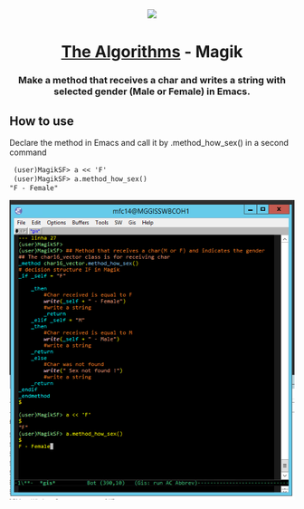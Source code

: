 
<div align="center">
<!-- Title: -->
  <a href="https://github.com/Mateus2314/Magik_Smallworld_the_Algorithms">
    <img src="https://siamz.gallerycdn.vsassets.io/extensions/siamz/smallworld-magik/1.5.2/1573561363325/Microsoft.VisualStudio.Services.Icons.Default" height="100">
  </a>
  <h1><a href="https://github.com/Mateus2314/Magik_Smallworld_the_Algorithmshttps://github.com/TheAlgorithms/">The Algorithms</a> - Magik</h1>

  
  
<!-- Short description: -->
  <h3>Make a method that receives a char and writes a string with selected gender (Male or Female) in Emacs.</h3>
</div>

## How to use

Declare the method in Emacs and call it by .method_how_sex() in a second command

```magik
 (user)MagikSF> a << 'F'
 (user)MagikSF> a.method_how_sex()
"F - Female"
 ```
![Bilby Stampede](https://github.com/Mateus2314/Magik_Smallworld_the_Algorithms/blob/main/Basic_decision_structure/Exercise_with_method/how_sex/picture/method_how_sex_picture.png)

<!-- ## Getting Started

Open Source resource for learning object-oriented programming language with Magik on SmallWorld. #Magik_Smallworld_the_Algorithms

Read through our [Contribution Guidelines](CONTRIBUTING.md) before you contribute.

## Community Channels

We're on [Discord](https://discord.gg/c7MnfGFGa6) and [Gitter](https://gitter.im/TheAlgorithms)! Community channels are great for you to ask questions and get help. Please join us!

## List of Algorithms

See our [directory](DIRECTORY.md) for easier navigation and better overview of the project.
-->

